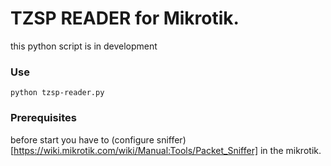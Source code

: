 # TZSP READER for Mikrotik.

this python script is in development 


### Use

```
python tzsp-reader.py

```

### Prerequisites

before start you have to (configure sniffer)[https://wiki.mikrotik.com/wiki/Manual:Tools/Packet_Sniffer] in the mikrotik.

